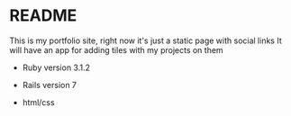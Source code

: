 # README

This is my portfolio site, right now it's just a static page with social links
It will have an app for adding tiles with my projects on them

* Ruby version 3.1.2

* Rails version 7

* html/css
